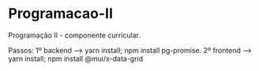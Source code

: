 # Programacao-II
 Programação II - componente curricular.


Passos:
1º backend --> yarn install; npm install pg-promise.
2º frontend --> yarn install; npm install @mui/x-data-grid
